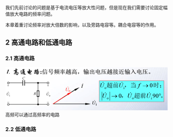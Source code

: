 我们先前讨论的问题是基于电流电压等放大性问题，但是现在我们需要讨论固定幅值放大电路的频率问题。

本章着重讨论频率对放大倍数的影响，以及旁路电容等。耦合电容等的作用。

## 2 高通电路和低通电路

### 2.1 高通电路 

![Alt text](image.png)
高频可以通过高频率的电路

### 2.2 低通电路  